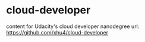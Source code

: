 # cloud-developer
content for Udacity's cloud developer nanodegree
url: <https://github.com/xhu4/cloud-developer>
